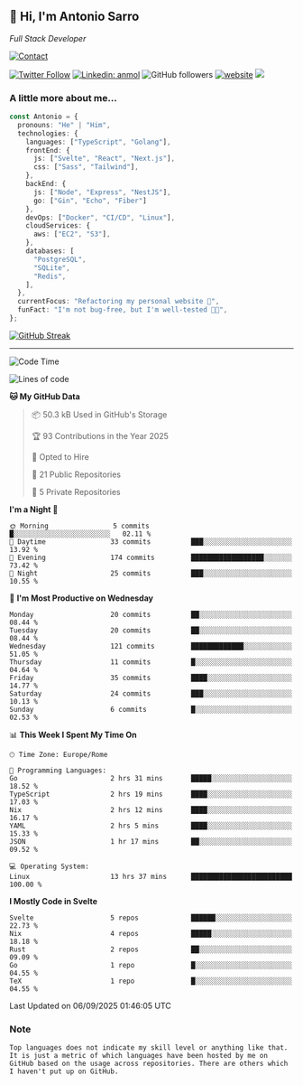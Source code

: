 <h2>
    👋 Hi, I'm Antonio Sarro 
</h2>
<p><em>
    Full Stack Developer
</em></p>

[![Contact](https://img.shields.io/badge/Contact-222222?style=for-the-badge&logo=protonmail&logoColor=#6D4AFF)](mailto:contact@antoniosarro.dev)

[![Twitter Follow](https://img.shields.io/twitter/follow/_antoniosarro_?label=Follow)](https://twitter.com/intent/follow?screen_name=_antoniosarro_)
[![Linkedin: anmol](https://img.shields.io/badge/-anmol-blue?style=flat-square&logo=Linkedin&logoColor=white&link=https://www.linkedin.com/in/antoniosarro99/)](https://www.linkedin.com/in/antoniosarro99/)
![GitHub followers](https://img.shields.io/github/followers/antoniosarro?label=Follow&style=social)
[![website](https://img.shields.io/badge/Website-46a2f1.svg?&style=flat-square&logo=Google-Chrome&logoColor=white&link=https://antoniosarro.dev/)](https://antoniosarro.dev/)
![](https://visitor-badge.glitch.me/badge?page_id=antoniosarro.antoniosarro)

### A little more about me...

```typescript
const Antonio = {
  pronouns: "He" | "Him",
  technologies: {
    languages: ["TypeScript", "Golang"],
    frontEnd: {
      js: ["Svelte", "React", "Next.js"],
      css: ["Sass", "Tailwind"],
    },
    backEnd: {
      js: ["Node", "Express", "NestJS"],
      go: ["Gin", "Echo", "Fiber"]
    },
    devOps: ["Docker", "CI/CD", "Linux"],
    cloudServices: {
      aws: ["EC2", "S3"],
    },
    databases: [
      "PostgreSQL",
      "SQLite",
      "Redis",
    ],
  },
  currentFocus: "Refactoring my personal website 👾",
  funFact: "I'm not bug-free, but I'm well-tested 😶‍🌫️",
};
```

[![GitHub Streak](https://streak-stats.demolab.com?user=antoniosarro&theme=github-dark-dimmed&hide_border=true)](https://git.io/streak-stats)

---

<!--START_SECTION:waka-->
![Code Time](http://img.shields.io/badge/Code%20Time-88%20hrs%2045%20mins-blue)

![Lines of code](https://img.shields.io/badge/From%20Hello%20World%20I%27ve%20Written-88.9%20thousand%20lines%20of%20code-blue)

**🐱 My GitHub Data** 

> 📦 50.3 kB Used in GitHub's Storage 
 > 
> 🏆 93 Contributions in the Year 2025
 > 
> 💼 Opted to Hire
 > 
> 📜 21 Public Repositories 
 > 
> 🔑 5 Private Repositories 
 > 
**I'm a Night 🦉** 

```text
🌞 Morning                5 commits           █░░░░░░░░░░░░░░░░░░░░░░░░   02.11 % 
🌆 Daytime                33 commits          ███░░░░░░░░░░░░░░░░░░░░░░   13.92 % 
🌃 Evening                174 commits         ██████████████████░░░░░░░   73.42 % 
🌙 Night                  25 commits          ███░░░░░░░░░░░░░░░░░░░░░░   10.55 % 
```
📅 **I'm Most Productive on Wednesday** 

```text
Monday                   20 commits          ██░░░░░░░░░░░░░░░░░░░░░░░   08.44 % 
Tuesday                  20 commits          ██░░░░░░░░░░░░░░░░░░░░░░░   08.44 % 
Wednesday                121 commits         █████████████░░░░░░░░░░░░   51.05 % 
Thursday                 11 commits          █░░░░░░░░░░░░░░░░░░░░░░░░   04.64 % 
Friday                   35 commits          ████░░░░░░░░░░░░░░░░░░░░░   14.77 % 
Saturday                 24 commits          ███░░░░░░░░░░░░░░░░░░░░░░   10.13 % 
Sunday                   6 commits           █░░░░░░░░░░░░░░░░░░░░░░░░   02.53 % 
```


📊 **This Week I Spent My Time On** 

```text
🕑︎ Time Zone: Europe/Rome

💬 Programming Languages: 
Go                       2 hrs 31 mins       █████░░░░░░░░░░░░░░░░░░░░   18.52 % 
TypeScript               2 hrs 19 mins       ████░░░░░░░░░░░░░░░░░░░░░   17.03 % 
Nix                      2 hrs 12 mins       ████░░░░░░░░░░░░░░░░░░░░░   16.17 % 
YAML                     2 hrs 5 mins        ████░░░░░░░░░░░░░░░░░░░░░   15.33 % 
JSON                     1 hr 17 mins        ██░░░░░░░░░░░░░░░░░░░░░░░   09.52 % 

💻 Operating System: 
Linux                    13 hrs 37 mins      █████████████████████████   100.00 % 
```

**I Mostly Code in Svelte** 

```text
Svelte                   5 repos             ██████░░░░░░░░░░░░░░░░░░░   22.73 % 
Nix                      4 repos             █████░░░░░░░░░░░░░░░░░░░░   18.18 % 
Rust                     2 repos             ██░░░░░░░░░░░░░░░░░░░░░░░   09.09 % 
Go                       1 repo              █░░░░░░░░░░░░░░░░░░░░░░░░   04.55 % 
TeX                      1 repo              █░░░░░░░░░░░░░░░░░░░░░░░░   04.55 % 
```




 Last Updated on 06/09/2025 01:46:05 UTC
<!--END_SECTION:waka-->

### Note
```text
Top languages does not indicate my skill level or anything like that. It is just a metric of which languages have been hosted by me on GitHub based on the usage across repositories. There are others which I haven't put up on GitHub.
```
